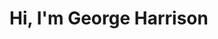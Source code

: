 Hi, I'm George Harrison
=======================

<!---
georgeharrison4242/georgeharrison4242 is a ✨ special ✨ repository because its `README.md` (this file) appears on your GitHub profile.
You can click the Preview link to take a look at your changes.
--->
